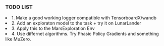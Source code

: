 <h3>TODO LIST</h3>
<li>1. Make a good working logger compatible with TensorboardX/wandb</li>
<li>2. Add an exploraton model to the task + try it on LunarLander</li>
<li>3. Apply this to the MarsExploration Env </li>
<li>4. Use differnet algorithms. Try Phasic Policy Gradients and something like MuZero. </li>